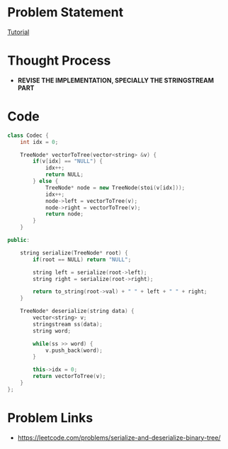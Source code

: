 # Problem Statement

[Tutorial](https://www.youtube.com/watch?v=qzdTHpuP434&list=PL-Jc9J83PIiHgjQ9wfJ8w-rXU368xNX4L&index=19)

# Thought Process

- **REVISE THE IMPLEMENTATION, SPECIALLY THE STRINGSTREAM PART**

# Code
```cpp
class Codec {
    int idx = 0;

    TreeNode* vectorToTree(vector<string> &v) {
        if(v[idx] == "NULL") {
            idx++;
            return NULL;
        } else {
            TreeNode* node = new TreeNode(stoi(v[idx]));
            idx++;
            node->left = vectorToTree(v);
            node->right = vectorToTree(v);
            return node;
        }
    }

public:

    string serialize(TreeNode* root) {
        if(root == NULL) return "NULL";

        string left = serialize(root->left);
        string right = serialize(root->right);

        return to_string(root->val) + " " + left + " " + right;
    }

    TreeNode* deserialize(string data) {
        vector<string> v;
        stringstream ss(data);
        string word;

        while(ss >> word) {
            v.push_back(word);
        }

        this->idx = 0;
        return vectorToTree(v);
    }
};
```

# Problem Links
- https://leetcode.com/problems/serialize-and-deserialize-binary-tree/
